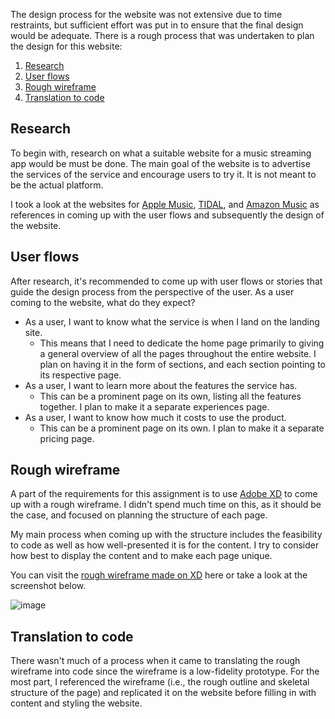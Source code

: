 The design process for the website was not extensive due to time restraints, but sufficient effort was put in to ensure that the final design would be adequate. There is a rough process that was undertaken to plan the design for this website:

1. [Research](#research)
2. [User flows](#user-flows)
3. [Rough wireframe](#rough-wireframe)
4. [Translation to code](#translation-to-code)

## Research

To begin with, research on what a suitable website for a music streaming app would be must be done. The main goal of the website is to advertise the services of the service and encourage users to try it. It is not meant to be the actual platform.

I took a look at the websites for [Apple Music](https://apple.com/music), [TIDAL](https://tidal.com), and [Amazon Music](https://www.amazon.com/music) as references in coming up with the user flows and subsequently the design of the website.

## User flows

After research, it's recommended to come up with user flows or stories that guide the design process from the perspective of the user. As a user coming to the website, what do they expect?

- As a user, I want to know what the service is when I land on the landing site.
  - This means that I need to dedicate the home page primarily to giving a general overview of all the pages throughout the entire website. I plan on having it in the form of sections, and each section pointing to its respective page.
- As a user, I want to learn more about the features the service has.
  - This can be a prominent page on its own, listing all the features together. I plan to make it a separate experiences page.
- As a user, I want to know how much it costs to use the product.
  - This can be a prominent page on its own. I plan to make it a separate pricing page.

## Rough wireframe

A part of the requirements for this assignment is to use [Adobe XD](https://adobe.com/xd) to come up with a rough wireframe. I didn't spend much time on this, as it should be the case, and focused on planning the structure of each page.

My main process when coming up with the structure includes the feasibility to code as well as how well-presented it is for the content. I try to consider how best to display the content and to make each page unique.

You can visit the [rough wireframe made on XD](https://xd.adobe.com/view/f3486e8d-41cf-40f4-9588-ec370e5ef5cf-a61b/) here or take a look at the screenshot below.

![image](https://user-images.githubusercontent.com/47273556/204965068-6710cf30-306c-471a-b686-0777b236edcc.png)

## Translation to code

There wasn't much of a process when it came to translating the rough wireframe into code since the wireframe is a low-fidelity prototype. For the most part, I referenced the wireframe (i.e., the rough outline and skeletal structure of the page) and replicated it on the website before filling in with content and styling the website.
